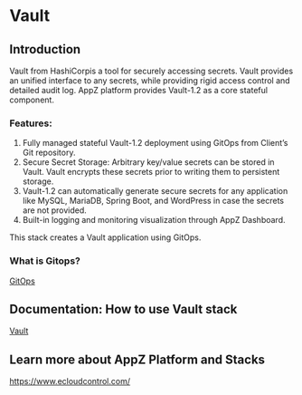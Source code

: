 # Vault

## Introduction

Vault from HashiCorpis a tool for securely accessing secrets. Vault provides an unified interface to any secrets, while providing rigid access control and detailed audit log. AppZ platform provides Vault-1.2 as a core stateful component.

### Features:

1. Fully managed stateful Vault-1.2 deployment using GitOps from Client’s Git repository.
1. Secure Secret Storage: Arbitrary key/value secrets can be stored in Vault. Vault encrypts these secrets prior to writing them to persistent storage.
1. Vault-1.2 can automatically generate secure secrets for any application like MySQL, MariaDB, Spring Boot, and WordPress in case the secrets are not provided.
1. Built-in logging and monitoring visualization through AppZ Dashboard.

This stack creates a Vault application using GitOps.

### What is Gitops?
[GitOps](https://www.ecloudcontrol.com/category/gitops/)

## Documentation: How to use Vault stack
[Vault](https://docs.ecloudcontrol.com/vault-1.2/)

## Learn more about AppZ Platform and Stacks
https://www.ecloudcontrol.com/
